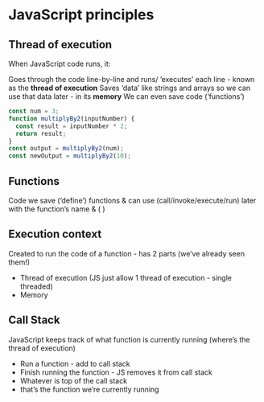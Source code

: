 # JavaScript principles

## Thread of execution

When JavaScript code runs, it:

Goes through the code line-by-line and runs/ ’executes’ each line - known as the **thread of execution**
Saves ‘data’ like strings and arrays so we can use that data later - in its **memory** We can even save code (‘functions’)

```js
const num = 3;
function multiplyBy2(inputNumber) {
  const result = inputNumber * 2;
  return result;
}
const output = multiplyBy2(num);
const newOutput = multiplyBy2(10);
```

## Functions

Code we save (‘define’) functions & can use (call/invoke/execute/run) later with the function’s name & ( )

## Execution context

Created to run the code of a function - has 2 parts (we’ve already seen them!)

- Thread of execution (JS just allow 1 thread of execution - single threaded)
- Memory

## Call Stack

JavaScript keeps track of what function is currently running (where’s the thread of execution)

- Run a function - add to call stack
- Finish running the function - JS removes it from call stack
- Whatever is top of the call stack
- that’s the function we’re currently running
